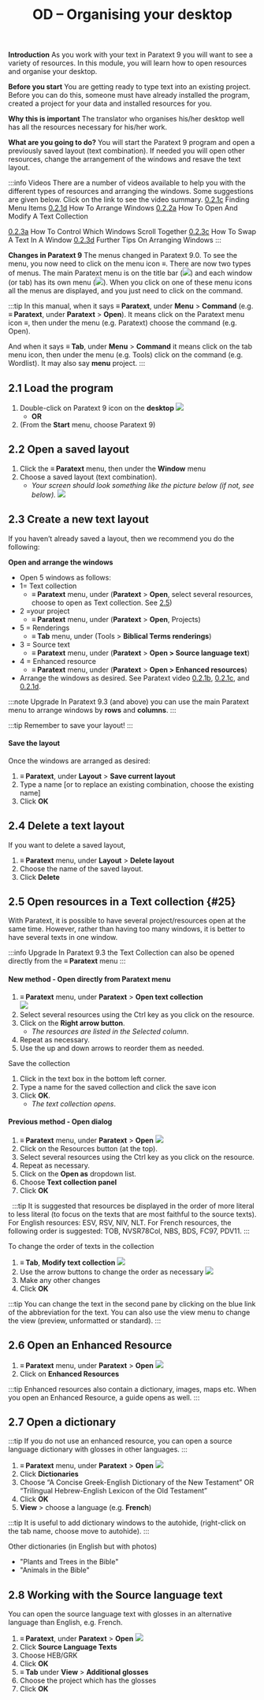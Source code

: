 ﻿---
title: 2. OD – Organising your desktop
---
**Introduction**
As you work with your text in Paratext 9 you will want to see a variety of resources. In this module, you will learn how to open resources and organise your desktop.

**Before you start**
You are getting ready to type text into an existing project. Before you can do this, someone must have already installed the program, created a project for your data and installed resources for you.

**Why this is important**
The translator who organises his/her desktop well has all the resources necessary for his/her work.

**What are you going to do?**
You will start the Paratext 9 program and open a previously saved layout (text combination). If needed you will open other resources, change the arrangement of the windows and resave the text layout.

:::info Videos
There are a number of videos available to help you with the different types of resources and arranging the windows. Some suggestions are given below. Click on the link to see the video summary.
[0.2.1c](../../Video-summaries/01-Introduction/0.2.Navigation/0.2.1c.md) Finding Menu Items
[0.2.1d](../../Video-summaries/01-Introduction/0.2.Navigation/0.2.1d.md) How To Arrange Windows
[0.2.2a](../../Video-summaries/01-Introduction/0.2.Navigation/0.2.2a.md) How To Open And Modify A Text Collection

[0.2.3a](../../Video-summaries/01-Introduction/0.2.Navigation/0.2.3a.md) How To Control Which Windows Scroll Together
[0.2.3c](../../Video-summaries/01-Introduction/0.2.Navigation/0.2.3c.md) How To Swap A Text In A Window
[0.2.3d](../../Video-summaries/01-Introduction/0.2.Navigation/0.2.3d.md) Further Tips On Arranging Windows
:::

**Changes in Paratext 9**
The menus changed in Paratext 9.0. To see the menu, you now need to click on the menu icon ≡. There are now two types of menus. The main Paratext menu is on the title bar (![](../media/a7c437f2736cb28b0dff7abd780f5f94.png)) and each window (or tab) has its own menu (![](../media/65ab77824a1e025fac1bf88feb6ba66f.png)). When you click on one of these menu icons all the menus are displayed, and you just need to click on the command.

:::tip
In this manual, when it says **≡ Paratext**, under **Menu** \> **Command** (e.g. **≡ Paratext**, under **Paratext** \> **Open**). It means click on the Paratext menu icon ≡, then under the menu (e.g. Paratext) choose the command (e.g. Open).

And when it says **≡ Tab**, under **Menu** \> **Command** it means click on the tab menu icon, then under the menu (e.g. Tools) click on the command (e.g. Wordlist). It may also say **menu** project.
:::


## 2.1 Load the program

1. Double-click on Paratext 9 icon on the **desktop**
   ![](../media/b2697bb533e7765029252c8d51301dc9.png)
   - **OR**
2. (From the **Start** menu, choose Paratext 9)

## 2.2 Open a saved layout

1. Click the **≡ Paratext** menu, then under the **Window** menu
2. Choose a saved layout (text combination).
   - *Your screen should look something like the picture below (if not, see below).*
     ![](../media/04940ad26e529e9718ce606e1fbda153.png)

## 2.3 Create a new text layout

If you haven’t already saved a layout, then we recommend you do the following:

**Open and arrange the windows**

- Open 5 windows as follows:
- 1= Text collection
  - **≡ Paratext** menu, under (**Paratext** \> **Open**, select several resources, choose to open as Text collection. See [2.5](/Training-Manual/02-Stage-1/2.OD.md#25))
- 2 =your project
  - **≡ Paratext** menu, under (**Paratext** \> **Open**, Projects)
- 5 = Renderings
  - **≡ Tab** menu, under (Tools \> **Biblical Terms renderings**)
- 3 = Source text
  - **≡ Paratext** menu, under (**Paratext** \> **Open \> Source language text**)
- 4 = Enhanced resource
  - **≡ Paratext** menu, under (**Paratext** \> **Open \> Enhanced resources**)
- Arrange the windows as desired. See Paratext video [0.2.1b](../../Video-summaries/01-Introduction/0.2.Navigation/0.2.1b.md), [0.2.1c](../../Video-summaries/01-Introduction/0.2.Navigation/0.2.1c.md), and [0.2.1d](../../Video-summaries/01-Introduction/0.2.Navigation/0.2.1d.md).

:::note Upgrade
In Paratext 9.3 (and above) you can use the main Paratext menu to arrange windows by **rows** and **columns**.
:::

:::tip
Remember to save your layout!
:::

#### Save the layout

Once the windows are arranged as desired:

1. **≡ Paratext**, under **Layout** \> **Save current layout**
2. Type a name
   [or to replace an existing combination, choose the existing name]
3. Click **OK**

## 2.4 Delete a text layout

If you want to delete a saved layout,

1. **≡ Paratext** menu, under **Layout** \> **Delete layout**
2. Choose the name of the saved layout.
3. Click **Delete**

## 2.5 Open resources in a Text collection {#25}

With Paratext, it is possible to have several project/resources open at the same time. However, rather than having too many windows, it is better to have several texts in one window.

:::info Upgrade
In Paratext 9.3 the Text Collection can also be opened directly from the **≡ Paratext** menu
:::
#### New method - Open directly from Paratext menu

1. **≡ Paratext** menu, under **Paratext** \> **Open text collection**  
   ![](../media/OpenTextCol.png)
2. Select several resources using the Ctrl key as you click on the resource.
3. Click on the **Right arrow button**.
   - *The resources are listed in the Selected column*.
4. Repeat as necessary.
5. Use the up and down arrows to reorder them as needed.

Save the collection

1. Click in the text box in the bottom left corner.
2. Type a name for the saved collection and click the save icon
3. Click **OK**.
   - *The text collection opens*.

#### Previous method - Open dialog

1. **≡ Paratext** menu, under **Paratext** \> **Open**
   ![](../media/OpenText.en.png)
2. Click on the Resources button (at the top).
3. Select several resources using the Ctrl key as you click on the resource.
4. Repeat as necessary.
5. Click on the **Open as** dropdown list.
6. Choose **Text collection panel**
7. Click **OK**

 
:::tip
It is suggested that resources be displayed in the order of more literal to less literal (to focus on the texts that are most faithful to the source texts). For English resources: ESV, RSV, NIV, NLT. For French resources, the following order is suggested: TOB, NVSR78Col, NBS, BDS, FC97, PDV11.
:::

To change the order of texts in the collection

1. **≡ Tab**, **Modify text collection**
   ![](../media/a356ed446662b836196dfcc07a8847b1.png)
2. Use the arrow buttons to change the order as necessary
   ![](../media/52dd938c6ab8c8d2d540e062c9848466.png)
3. Make any other changes
4. Click **OK**

:::tip
You can change the text in the second pane by clicking on the blue link of the abbreviation for the text. You can also use the view menu to change the view (preview, unformatted or standard).
:::


## 2.6 Open an Enhanced Resource

1. **≡ Paratext** menu, under **Paratext** \> **Open**
   ![](../media/952eee9519e0b51a2f4c65c541b00845.png)
2. Click on **Enhanced Resources**

:::tip
Enhanced resources also contain a dictionary, images, maps etc. When you open an Enhanced Resource, a guide opens as well.
:::

## 2.7 Open a dictionary

:::tip
If you do not use an enhanced resource, you can open a source language dictionary with glosses in other languages.
:::

1. **≡ Paratext** menu, under **Paratext** \> **Open**
   ![](../media/24e00b1d05ecbd259476304fbe830e92.png)
2. Click **Dictionaries**
3. Choose “A Concise Greek-English Dictionary of the New Testament” OR “Trilingual Hebrew-English Lexicon of the Old Testament”
4. Click **OK**
5. **View** \> choose a language (e.g. **French**)

:::tip
It is useful to add dictionary windows to the autohide, (right-click on the tab name, choose move to autohide).
:::

Other dictionaries (in English but with photos)

- "Plants and Trees in the Bible"
- "Animals in the Bible"

## 2.8 Working with the Source language text

You can open the source language text with glosses in an alternative language than English, e.g. French.

1. **≡ Paratext**, under **Paratext** \> **Open**
   ![](../media/fc13d7ce221e68b16bd8260ae130c598.png)
2. Click **Source Language Texts**
3. Choose HEB/GRK
4. Click **OK**
5. **≡ Tab** under **View** \> **Additional glosses**
6. Choose the project which has the glosses
7. Click **OK**
